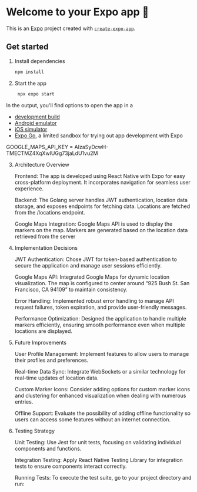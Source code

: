 # Welcome to your Expo app 👋

This is an [Expo](https://expo.dev) project created with [`create-expo-app`](https://www.npmjs.com/package/create-expo-app).

## Get started

1. Install dependencies

   ```bash
   npm install
   ```

2. Start the app

   ```bash
    npx expo start
   ```

In the output, you'll find options to open the app in a

- [development build](https://docs.expo.dev/develop/development-builds/introduction/)
- [Android emulator](https://docs.expo.dev/workflow/android-studio-emulator/)
- [iOS simulator](https://docs.expo.dev/workflow/ios-simulator/)
- [Expo Go](https://expo.dev/go), a limited sandbox for trying out app development with Expo


GOOGLE_MAPS_API_KEY = AIzaSyDcwH-TMECTMZ4XqXwIUGg73jaLdU1vu2M

3. Architecture Overview

   Frontend: The app is developed using React Native with Expo for easy cross-platform deployment. It incorporates navigation for seamless user experience.

   Backend: The Golang server handles JWT authentication, location data storage, and exposes endpoints for fetching data. Locations are fetched from the /locations endpoint.

   Google Maps Integration: Google Maps API is used to display the markers on the map. Markers are generated based on the location data retrieved from the server

4. Implementation Decisions

   JWT Authentication: Chose JWT for token-based authentication to secure the application and manage user sessions efficiently.

   Google Maps API: Integrated Google Maps for dynamic location visualization. The map is configured to center around “925 Bush St. San Francisco, CA 94109” to maintain consistency.

   Error Handling: Implemented robust error handling to manage API request failures, token expiration, and provide user-friendly messages.

   Performance Optimization: Designed the application to handle multiple markers efficiently, ensuring smooth performance even when multiple locations are displayed.

5. Future Improvements

   User Profile Management: Implement features to allow users to manage their profiles and preferences.

   Real-time Data Sync: Integrate WebSockets or a similar technology for real-time updates of location data.

   Custom Marker Icons: Consider adding options for custom marker icons and clustering for enhanced visualization when dealing with numerous entries.

   Offline Support: Evaluate the possibility of adding offline functionality so users can access some features without an internet connection.

6. Testing Strategy

   Unit Testing: Use Jest for unit tests, focusing on validating individual components and functions.

   Integration Testing: Apply React Native Testing Library for integration tests to ensure components interact correctly.

   Running Tests: To execute the test suite, go to your project directory and run: